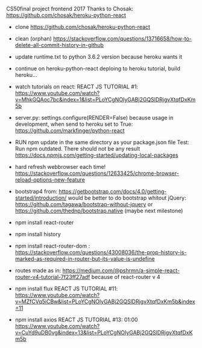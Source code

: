 CS50final project frontend 2017
Thanks to Chosak:
https://github.com/chosak/heroku-python-react



-  clone  https://github.com/chosak/heroku-python-react

-   clean (orphan)
    https://stackoverflow.com/questions/13716658/how-to-delete-all-commit-history-in-github

-   update runtime.txt to python 3.6.2 version because heroku wants it

-   continue on heroku-python-react deploing to heroku tutorial, build heroku...

-   watch tutorials on react:
    REACT JS TUTORIAL #1:
    https://www.youtube.com/watch?v=MhkGQAoc7bc&index=1&list=PLoYCgNOIyGABj2GQSlDRjgvXtqfDxKm5b


-   server.py: settings.configure(RENDER=False)
    because usage in development, when send to heroku set to True:
    https://github.com/markfinger/python-react

-   RUN npm update  in the same directory as your package.json file
    Test: Run npm outdated. There should not be any result
    https://docs.npmjs.com/getting-started/updating-local-packages

-   hard refresh webbrowser each time!
    https://stackoverflow.com/questions/12633425/chrome-browser-reload-options-new-feature

-   bootstrap4 from:  https://getbootstrap.com/docs/4.0/getting-started/introduction/
    would be better to do bootstrap whitout jQuery: https://github.com/tagawa/bootstrap-without-jquery
    or https://github.com/thednp/bootstrap.native
    (maybe next milestone)

-   npm install react-router
-   npm install history
-   npm install react-router-dom :  https://stackoverflow.com/questions/43008036/the-prop-history-is-marked-as-required-in-router-but-its-value-is-undefine
-   routes made as in: https://medium.com/@pshrmn/a-simple-react-router-v4-tutorial-7f23ff27adf
    because of react-router v 4

-   npm install flux   REACT JS TUTORIAL #11:
    https://www.youtube.com/watch?v=MZfCVq5iCBw&list=PLoYCgNOIyGABj2GQSlDRjgvXtqfDxKm5b&index=11

-   npm install axios REACT JS TUTORIAL #13: 01:00
    https://www.youtube.com/watch?v=CuYd9uDB0vg&index=13&list=PLoYCgNOIyGABj2GQSlDRjgvXtqfDxKm5b